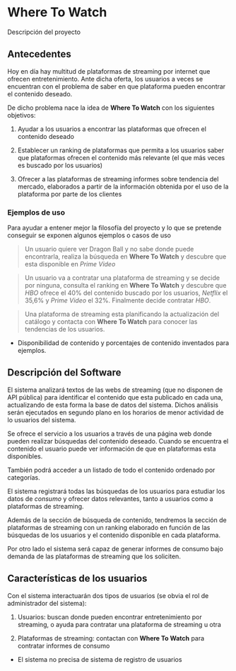# Where To Watch

Descripción del proyecto

## Antecedentes

Hoy en día hay multitud de plataformas de streaming por internet que ofrecen entretenimiento. Ante dicha oferta, los usuarios a veces se encuentran con el problema de saber en que plataforma pueden encontrar el contenido deseado.

De dicho problema nace la idea de **Where To Watch** con los siguientes objetivos:

1. Ayudar a los usuarios a encontrar las plataformas que ofrecen el contenido deseado

2. Establecer un ranking de plataformas que permita a los usuarios saber que plataformas ofrecen el contenido más relevante (el que más veces es buscado por los usuarios)

3. Ofrecer a las plataformas de streaming informes sobre tendencia del mercado, elaborados a partir de la información obtenida por el uso de la plataforma por parte de los clientes

### Ejemplos de uso

Para ayudar a entener mejor la filosofía del proyecto y lo que se pretende conseguir se exponen algunos ejemplos o casos de uso

> Un usuario quiere ver Dragon Ball y no sabe donde puede encontrarla, realiza la búsqueda en **Where To Watch** y descubre que esta disponible en *Prime Video*

> Un usuario va a contratar una plataforma de streaming y se decide por ninguna, consulta el ranking en **Where To Watch** y descubre que *HBO* ofrece el 40% del contenido buscado por los usuarios, *Netflix* el 35,6% y *Prime Video* el 32%. Finalmente decide contratar *HBO*.

> Una plataforma de streaming esta planificando la actualización del catálogo y contacta con **Where To Watch** para conocer las tendencias de los usuarios.

* Disponibilidad de contenido y porcentajes de contenido inventados para ejemplos.

## Descripción del Software

El sistema analizará textos de las webs de streaming (que no disponen de API pública) para identificar el contenido que esta publicado en cada una, actualizando de esta forma la base de datos del sistema. Dichos análisis serán ejecutados en segundo plano en los horarios de menor actividad de lo usuarios del sistema.

Se ofrece el servicio a los usuarios a través de una página web donde pueden realizar búsquedas del contenido deseado. Cuando se encuentra el contenido el usuario puede ver información de que en plataformas esta disponibles.

También podrá acceder a un listado de todo el contenido ordenado por categorías.

El sistema registrará todas las búsquedas de los usuarios para estudiar los datos de *consumo* y ofrecer datos relevantes, tanto a usuarios como a plataformas de streaming.

Además de la sección de búsqueda de contenido, tendremos la sección de plataformas de streaming con un ranking elaborado en función de las búsquedas de los usuarios y el contenido disponible en cada plataforma.

Por otro lado el sistema será capaz de generar informes de consumo bajo demanda de las plataformas de streaming que los soliciten.

## Características de los usuarios

Con el sistema interactuarán dos tipos de usuarios (se obvia el rol de administrador del sistema):

1. Usuarios: buscan donde pueden encontrar entretenimiento por streaming, o ayuda para contratar una plataforma de streaming u otra

2. Plataformas de streaming: contactan con **Where To Watch** para contratar informes de consumo

* El sistema no precisa de sistema de registro de usuarios
